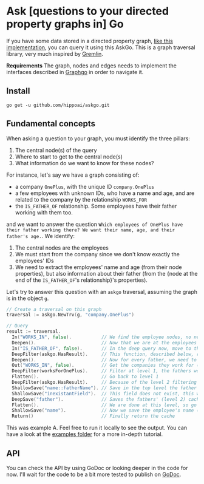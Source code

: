# Ask [questions to your directed property graphs in] Go

If you have some data stored in a directed property graph, [like this implementation](https://github.com/hippoai/graphgo.git), you can query it using this AskGo. This is a graph traversal library, very much inspired by [Gremlin](http://tinkerpop.apache.org/).

**Requirements** The graph, nodes and edges needs to implement the interfaces described in [Graphgo](https://github.com/hippoai/graphgo.git) in order to navigate it.


## Install

`go get -u github.com/hippoai/askgo.git`

## Fundamental concepts

When asking a question to your graph, you must identify the three pillars:
1. The central node(s) of the query
2. Where to start to get to the central node(s)
3. What information do we want to know for these nodes?

For instance, let's say we have a graph consisting of:
* a company `OnePlus`, with the unique ID `company.OnePlus`
* a few employees with unknown IDs, who have a name and age, and are related to the company by the relationship `WORKS_FOR`
* the `IS_FATHER_OF` relationship. Some employees have their father working with them too.

and we want to answer the question `Which employees of OnePlus have their father working there? We want their name, age, and their father's age.`. We identify:
1. The central nodes are the employees
2. We must start from the company since we don't know exactly the employees' IDs
3. We need to extract the employees' name and age (from their node properties), but also information about their father (from the {node at the end of the `IS_FATHER_OF`'s relationship}'s properties).

Let's try to answer this question with an `askgo` traversal, assuming the graph is in the object `g`.

```go
// Create a traversal on this graph
traversal := askgo.NewTrv(g, "company.OnePlus")

// Query
result := traversal.
  In("WORKS_IN", false).           // We find the employee nodes, no need to save how we got there, hence the "false" argument
  Deepen().                        // Now that we are at the employees level, we need to explore their IS_FATHER_OF relationship and discard the ones with no father working here. This is called "Deepen" because we freeze the first query at level 1, and go to level 2 just for father exploration
  In("IS_FATHER_OF", false).       // In the deep query now, move to the fathers, for each employee
  DeepFilter(askgo.HasResult).     // This function, described below, returns true iff the current employee who have a father. It will filter out the employees not fulfilling this requirement at the lower level, i.e. 1.
  Deepen().                        // Now for every father, we need to make sure they also work at OnePlus. We need to explore their own relationship
  Out("WORKS_IN", false).          // Get the companies they work for (Nota Bene: we are at level 2 here)
  DeepFilter(worksForOnePlus).     // Filter at level 1, the fathers working for OnePlus only
  Flatten().                       // Go back to level 1
  DeepFilter(askgo.HasResult).     // Because of the level 2 filtering above, there might be empty traversals at level 1, corresponding to fathers not working at OnePlus. We need to filter them out. This is very common, so askgo provides a built-in function for this.
  ShallowSave("name::fatherName"). // Save in the top level the father name, call it fatherName
  ShallowSave("inexistantField").  // This field does not exist, this will be reported in the errors
  DeepSave("father").              // Saves the fathers' (level 2) cache in the lower level cache, under the name "father", for each employee
  Flatten().                       // We are done at this level, so go back to level 1
  ShallowSave("name").             // Now we save the employee's name (no alias this time, so no need for the a::b pattern)
  Return()                         // Finally return the cache
```

This was example A. Feel free to run it locally to see the output. You can have a look at the [examples folder](https://github.com/hippoai/askgo/tree/master/examples/) for a more in-depth tutorial.

## API

You can check the API by using GoDoc or looking deeper in the code for now. I'll wait for the code to be a bit more tested to publish on [GoDoc](https://godoc.org).
